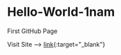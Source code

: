 # Hello-World-1nam
First GitHub Page

Visit Site -->  [link](https://1nam.github.io/Hello-World-1nam/){:target="_blank"}
